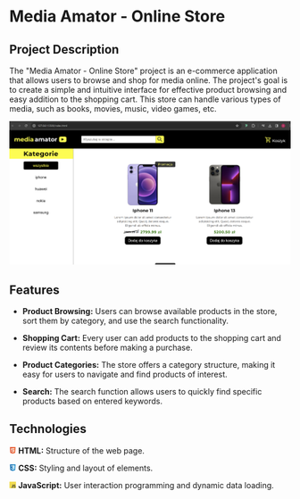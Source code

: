 # Media Amator - Online Store

## Project Description

The "Media Amator - Online Store" project is an e-commerce application that allows users to browse and shop for media online. 
The project's goal is to create a simple and intuitive interface for effective product browsing and easy addition to the shopping cart. 
This store can handle various types of media, such as books, movies, music, video games, etc.

![Alt Text](Screenshot%202023-12-31%20103853.png)


## Features

- **Product Browsing:** Users can browse available products in the store, sort them by category, and use the search functionality.

- **Shopping Cart:** Every user can add products to the shopping cart and review its contents before making a purchase.

- **Product Categories:** The store offers a category structure, making it easy for users to navigate and find products of interest.

- **Search:** The search function allows users to quickly find specific products based on entered keywords.

## Technologies

 [<img src="https://raw.githubusercontent.com/devicons/devicon/master/icons/html5/html5-original.svg" alt="HTML Logo" width="12">](https://developer.mozilla.org/en-US/docs/Web/HTML) **HTML:** Structure of the web page.
 
 [<img src="https://raw.githubusercontent.com/devicons/devicon/master/icons/css3/css3-original.svg" alt="CSS Logo" width="12">](https://developer.mozilla.org/en-US/docs/Web/CSS) **CSS:** Styling and layout of elements.
 
  [<img src="https://raw.githubusercontent.com/devicons/devicon/master/icons/javascript/javascript-original.svg" alt="JavaScript Logo" width="12">](https://developer.mozilla.org/en-US/docs/Web/JavaScript) **JavaScript:** User interaction programming and dynamic data loading.




